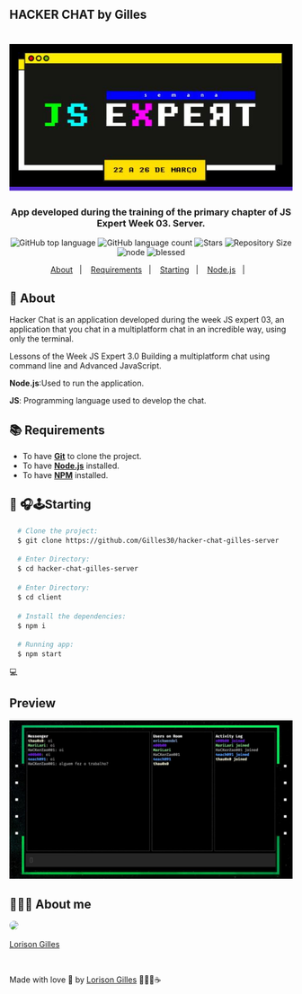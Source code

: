 ## HACKER CHAT by Gilles

<h1 align="center">
  <p align="center" style="background: #5429cc">
    <img alt="JSExpertWeek3" src="./assets/jsexpert.jpg" width="800px" />
  </p>

  <h3 align="center">
   App developed during the training of the primary chapter of JS Expert Week 03. Server.
  </h3>
  <p align="center">
     <img alt="GitHub top language" src="https://img.shields.io/github/languages/top/Gilles30/hacker-chat-gilles-server?color=1db954">
      <img alt="GitHub language count" src="https://img.shields.io/github/languages/count/Gilles30/hacker-chat-gilles-server?color=1db954">
      <img alt="Stars" src="https://img.shields.io/github/stars/Gilles30/hacker-chat-gilles-server?color=1db954">
      <img alt="Repository Size" src="https://img.shields.io/github/repo-size/Gilles30/hacker-chat-gilles-server?color=1db954">
      <img alt="node" src="https://img.shields.io/badge/nodejs-15.11.0-blue" />
      <img alt="blessed" src="https://img.shields.io/badge/blessed-0.1.81-orange"/>
  </p>
</h1>

<p align="center">
  <a href="#page_with_curl-sobre">About</a>&nbsp;&nbsp;&nbsp;|&nbsp;&nbsp;&nbsp;
  <a href="#books-requisitos">Requirements</a>&nbsp;&nbsp;&nbsp;|&nbsp;&nbsp;&nbsp;
  <a href="#rocket-começando">Starting</a>&nbsp;&nbsp;&nbsp;|&nbsp;&nbsp;&nbsp;
  <a href="#gear-iniciando-back-end">Node.js</a>&nbsp;&nbsp;&nbsp;|&nbsp;&nbsp;&nbsp;
</p>

## :page_with_curl: About

Hacker Chat is an application developed during the week JS expert 03, an application that you chat in a multiplatform chat in an incredible way, using only the terminal.

Lessons of the Week JS Expert 3.0 Building a multiplatform chat using command line and Advanced JavaScript.

**Node.js**:Used to run the application.

**JS**: Programming language used to develop the chat.

## :books: Requirements

- To have [**Git**](https://git-scm.com/) to clone the project.
- To have [**Node.js**](https://nodejs.org/en/) installed.
- To have [**NPM**](https://www.npmjs.com/) installed.

## :rocket: 🎧🕹Starting

```bash
  # Clone the project:
  $ git clone https://github.com/Gilles30/hacker-chat-gilles-server

  # Enter Directory:
  $ cd hacker-chat-gilles-server

  # Enter Directory:
  $ cd client

  # Install the dependencies:
  $ npm i

  # Running app:
  $ npm start

```

:computer:

## Preview

<p size=3>
  <img src="./assets/tela.jpg">
</p>

## 👨🏻‍🚀 About me

<a href="https://www.linkedin.com/in/lorison-gilles/">
 <img style="border-radius:50%" width="100px; "src="https://avatars.githubusercontent.com/u/54437398?s=460&u=72d88fd3a7e3a95041d7771f3a5e6ad7f33b8740&v=4"/>
 <p>Lorison Gilles</p>
</a>
<br>

Made with love 💜 by [Lorison Gilles](https://github.com/Gilles30) 🖖🏻👾☕

